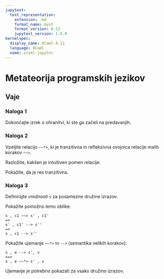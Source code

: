 ```yaml
---
jupytext:
  text_representation:
    extension: .md
    format_name: myst
    format_version: 0.12
    jupytext_version: 1.8.0
kernelspec:
  display_name: OCaml 4.11
  language: OCaml
  name: ocaml-jupyter
---
```


# Metateorija programskih jezikov

## Vaje

### Naloga 1

Dokončajte izrek o ohranitvi, ki ste ga začeli na predavanjih.

### Naloga 2

Vpeljite relacijo `~~*>`, ki je tranzitivna in refleksivna ovojnica relacije malih korakov `~~>`.

Razložite, kakšen je intuitiven pomen relacije.

Pokažite, da je res tranzitivna.

### Naloga 3

Definirajte *vrednosti* `v` za posamezne družine izrazov.

Pokažite pomožno lemo oblike:

    s , c1 ~~> s' , c1' 
    => 
    s' , c1' --> s'' 
    => 
    s , c1 --> s''

Pokažite ujemanje `~~*>` in `-->` (semantika velikih korakov):

    s , e --> s', v 
    <=> 
    s , e ~~*> s' , v

Ujemanje je potrebno pokazati za vsako družino izrazov.
